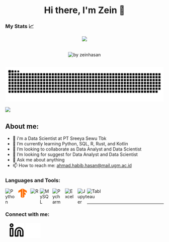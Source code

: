 <h1 align="center"> Hi there, I'm Zein 👋 </h1>

### My Stats 📈
<p align="center"> 
  <img src="https://github-readme-streak-stats.herokuapp.com/?user=zeinhasan&theme=midnight-purple&hide_border=false"/><br /><br />
</p>

<p align="center"> 
  <img src="https://github-readme-activity-graph.vercel.app/graph?username=zeinhasan&radius=16&theme=react&area=true&order=5" height="auto" alt="by zeinhasan"/><br /><br />
</p>

![Snake animation](github-contribution-grid-snake-dark.svg)

![](https://komarev.com/ghpvc/?username=zeinhasan&color=green)
## About me:
- 🔭 i'm a Data Scientist at PT Sreeya Sewu Tbk
- 🌱 I’m currently learning Python, SQL, R, Rust, and Kotlin
- 👯 I’m looking to collaborate as Data Analyst and Data Scientist
- 🤔 I’m looking for suggest for Data Analyst and Data Scientist
- 💬 Ask me about anything
- 📫 How to reach me: ahmad.habib.hasan@mail.ugm.ac.id

 
### Languages and Tools:
<img align="left" alt="Python" width="30px" src="https://upload.wikimedia.org/wikipedia/commons/thumb/c/c3/Python-logo-notext.svg/110px-Python-logo-notext.svg.png?20100317150552" style="padding-right:10px;" /> <img align="left" width="30px" src="https://github.com/devicons/devicon/blob/master/icons/tensorflow/tensorflow-original.svg" alt="Tensorflow" style="padding-right:10px;"/>
<img align="left" alt="R" width="30px" src="https://www.r-project.org/Rlogo.png" style="padding-right:0px;" />
<img align="left" alt="MySQL" width="30px" src="https://cdn.jsdelivr.net/gh/devicons/devicon/icons/mysql/mysql-original.svg" style="padding-right:10px;" />
<img align="left" alt="Pycharm" width="30px" src="https://upload.wikimedia.org/wikipedia/commons/thumb/1/1d/PyCharm_Icon.svg/220px-PyCharm_Icon.svg.png" style="padding-right:10px;" />
<img align="left" alt="Excel" width="30px" src="https://is2-ssl.mzstatic.com/image/thumb/Purple126/v4/a8/fd/5a/a8fd5a84-c6f1-355f-3b9f-6e86598efaa3/XCEL.png/1200x630bb.png" style="padding-right:10px;" />
<img align="left" alt="Jupyter" width="30px" src="https://encrypted-tbn0.gstatic.com/images?q=tbn:ANd9GcShGBC3NULr8hnz4zAVW7wBcRHBlZ45lpsjZsTNSwE4qKJqlZ0En2SQHFDZcrcLmmBM2IY&usqp=CAU" style="padding-right:0px;" />
<img align="left" alt="Tableau" width="50px" src="https://logos-world.net/wp-content/uploads/2021/10/Tableau-Symbol.png" style="padding-right:10px;" />

<br />
<br />

---
### Connect with me:

&nbsp;&nbsp;
[![website](./img/linkedin-light.svg)](https://www.linkedin.com/in/ahmad-habib-hasan-zein-88ab57216#gh-light-mode-only)
[![website](./img/linkedin-dark.svg)](https://www.linkedin.com/in/ahmad-habib-hasan-zein-88ab57216#gh-dark-mode-only)
&nbsp;&nbsp; 


